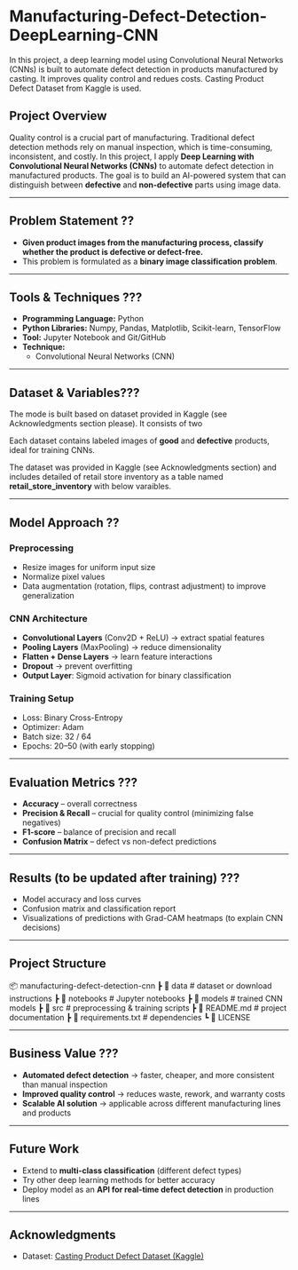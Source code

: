 # Manufacturing-Defect-Detection-DeepLearning-CNN
In this project, a deep learning model using Convolutional Neural Networks (CNNs) is built to automate defect detection in products manufactured by casting. It improves quality control and redues costs. Casting Product Defect Dataset from Kaggle is used.

## Project Overview
Quality control is a crucial part of manufacturing. Traditional defect detection methods rely on manual inspection, which is time-consuming, inconsistent, and costly. In this project, I apply **Deep Learning with Convolutional Neural Networks (CNNs)** to automate defect detection in manufactured products. The goal is to build an AI-powered system that can distinguish between **defective** and **non-defective** parts using image data.

---

## Problem Statement ?? 
- **Given product images from the manufacturing process, classify whether the product is defective or defect-free.**
- This problem is formulated as a **binary image classification problem**.

---

## Tools & Techniques ???

- **Programming Language:** Python
- **Python Libraries:** Numpy, Pandas, Matplotlib, Scikit-learn, TensorFlow
- **Tool:** Jupyter Notebook and Git/GitHub
- **Technique:**
  - Convolutional Neural Networks (CNN)


---

## Dataset & Variables??? 
The mode is built based on dataset provided in Kaggle (see Acknowledgments section please). It consists of two 


Each dataset contains labeled images of **good** and **defective** products, ideal for training CNNs.  


The dataset was provided in Kaggle (see Acknowledgments section) and includes detailed of retail store inventory as a table named **retail_store_inventory** with below varaibles.








---

## Model Approach ?? 
### Preprocessing
- Resize images for uniform input size  
- Normalize pixel values  
- Data augmentation (rotation, flips, contrast adjustment) to improve generalization  

### CNN Architecture
- **Convolutional Layers** (Conv2D + ReLU) → extract spatial features  
- **Pooling Layers** (MaxPooling) → reduce dimensionality  
- **Flatten + Dense Layers** → learn feature interactions  
- **Dropout** → prevent overfitting  
- **Output Layer**: Sigmoid activation for binary classification  

### Training Setup
- Loss: Binary Cross-Entropy  
- Optimizer: Adam  
- Batch size: 32 / 64  
- Epochs: 20–50 (with early stopping)  

---

## Evaluation Metrics ???
- **Accuracy** – overall correctness  
- **Precision & Recall** – crucial for quality control (minimizing false negatives)  
- **F1-score** – balance of precision and recall  
- **Confusion Matrix** – defect vs non-defect predictions  

---

## Results (to be updated after training) ???
- Model accuracy and loss curves  
- Confusion matrix and classification report  
- Visualizations of predictions with Grad-CAM heatmaps (to explain CNN decisions)  

---

## Project Structure 
📦 manufacturing-defect-detection-cnn
┣ 📂 data # dataset or download instructions
┣ 📂 notebooks # Jupyter notebooks
┣ 📂 models # trained CNN models
┣ 📂 src # preprocessing & training scripts
┣ 📄 README.md # project documentation
┣ 📄 requirements.txt # dependencies
┗ 📄 LICENSE








---

## Business Value ??? 
- **Automated defect detection** → faster, cheaper, and more consistent than manual inspection  
- **Improved quality control** → reduces waste, rework, and warranty costs  
- **Scalable AI solution** → applicable across different manufacturing lines and products  

---

## Future Work
- Extend to **multi-class classification** (different defect types)  
- Try other deep learning methods for better accuracy  
- Deploy model as an **API for real-time defect detection** in production lines  

---

## Acknowledgments
- Dataset: [Casting Product Defect Dataset (Kaggle)](https://www.kaggle.com/datasets/ravirajsinh45/real-life-industrial-dataset-of-casting-product)
